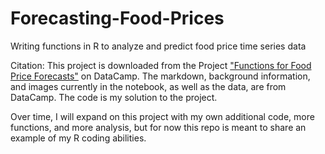 # Forecasting-Food-Prices
Writing functions in R to analyze and predict food price time series data

Citation: This project is downloaded from the Project ["Functions for Food Price Forecasts"](https://www.datacamp.com/projects/515) on DataCamp. The markdown, background information, and images currently in the notebook, as well as the data, are from DataCamp. The code is my solution to the project.  

Over time, I will expand on this project with my own additional code, more functions, and more analysis, but for now this repo is meant to share an example of my R coding abilities. 
